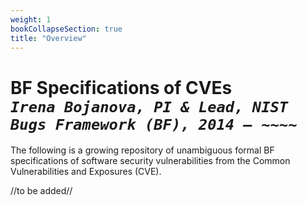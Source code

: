 ```yaml
---
weight: 1
bookCollapseSection: true
title: "Overview"
---
```

# BF Specifications of CVEs <br/> _`Irena Bojanova, PI & Lead, NIST Bugs Framework (BF), 2014 – ~~~~`_

The following is a growing repository of unambiguous formal BF specifications of software security vulnerabilities from the Common Vulnerabilities and Exposures (CVE).

//to be added//